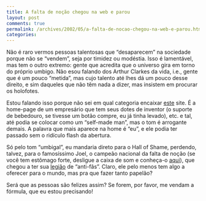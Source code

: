 ```yaml
---
title: A falta de noção chegou na web e parou
layout: post
comments: true
permalink: /archives/2002/05/a-falta-de-nocao-chegou-na-web-e-parou.html/
categories:
---
```

Não é raro vermos pessoas talentosas que &#8220;desaparecem&#8221; na sociedade porque não se &#8220;vendem&#8221;, seja por timidez ou modéstia. Isso é lamentável, mas tem o outro extremo: gente que acredita que o universo gira em torno do próprio umbigo. Não esou falando dos Arthur Clarkes da vida, i.e., gente que é um pouco &#8220;metida&#8221;, mas cujo talento até lhes dá um pouco desse direito, e sim daqueles que não têm nada a dizer, mas insistem em procurar os holofotes.

Estou falando isso porque não sei em qual categoria encaixar <a href="http://www.daltony.com.br/index.htm" >este</a> site. É a home-page de um empresário que tem seus dotes de inventor (o suporte de bebedouro, se tivesse um botão compre, eu já tinha levado), etc. e tal, até podia se colocar como um &#8220;self-made man&#8221;, mas o tom é arrogante demais. A palavra que mais aparece na home é &#8220;eu&#8221;, e ele podia ter passado sem o ridículo flash da abertura.

Só pelo tom &#8220;umbigal&#8221;, eu mandaria direto para o Hall of Shame, perdendo, talvez, para o famosíssimo Joel, o campeão nacional da falta de noção (se você tem estômago forte, desligue a caixa de som e conheça-o <a href="http://www.joelsp.hpg.ig.com.br/index.html" >aqui</a>), que chegou a ter sua <a href="http://www.majam.hpg.ig.com.br/index.html" >legião</a> de &#8220;anti-fãs&#8221;. Claro, ele pelo menos tem algo a oferecer para o mundo, mas pra que fazer tanto papelão?

Será que as pessoas são felizes assim? Se forem, por favor, me vendam a fórmula, que eu estou precisando!